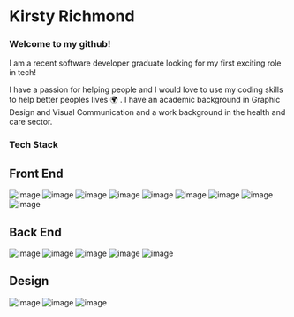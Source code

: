# Kirsty Richmond

### Welcome to my github!

I am a recent software developer graduate looking for my first exciting role in tech!

I have a passion for helping people and I would love to use my coding skills to help better peoples lives :earth_africa: . 
I have an academic background in Graphic Design and Visual Communication and a work background in the health and care sector.

### Tech Stack

## Front End

![image](https://user-images.githubusercontent.com/90627497/157759371-13cdeec4-734d-42d9-870c-8a25c32b2b1d.png)
![image](https://user-images.githubusercontent.com/90627497/157759489-3006db42-5372-4d2d-b7f0-885d4944a191.png)
![image](https://user-images.githubusercontent.com/90627497/157759598-1e341093-90c9-4103-bf08-a53dbdf353b3.png)
![image](https://user-images.githubusercontent.com/90627497/157759646-9e905f0e-f95d-42aa-ab11-fade4b5b6efc.png)
![image](https://user-images.githubusercontent.com/90627497/157759732-7e0debbf-ef55-4632-b140-e4e2341f908e.png)
![image](https://user-images.githubusercontent.com/90627497/157759794-dc2b87b5-dd72-403d-bd23-2c3bd265aa81.png)
![image](https://user-images.githubusercontent.com/90627497/157759831-1bb48e99-667f-4ccb-879e-c7cd962f163b.png)
![image](https://user-images.githubusercontent.com/90627497/157760387-81bd28ec-0b89-4933-b5a4-c71d20ea49e3.png)
![image](https://user-images.githubusercontent.com/90627497/157760662-899f5e91-a5bd-43fc-9939-6bfa93fc2f5e.png)


## Back End

![image](https://user-images.githubusercontent.com/90627497/157759971-0145be57-16c3-417c-b087-6e9972286dcd.png)
![image](https://user-images.githubusercontent.com/90627497/157760113-bc8f6079-9799-4743-84d3-dcdc98ad0bcd.png)
![image](https://user-images.githubusercontent.com/90627497/157760191-22f44d79-5e22-43a7-b26d-4dc78f019c34.png)
![image](https://user-images.githubusercontent.com/90627497/157760229-10c71b2b-cdd6-4456-8e21-d0a3f4662d7a.png)
![image](https://user-images.githubusercontent.com/90627497/157760276-4020d8d9-f9f7-483f-a3fd-91fa90abd551.png)

## Design

![image](https://user-images.githubusercontent.com/90627497/157760822-cb19fbb4-ed7a-49d5-83a2-5710436a82e7.png)
![image](https://user-images.githubusercontent.com/90627497/157760843-17afff37-91f7-46d2-8f19-6c21af7b2eea.png)
![image](https://user-images.githubusercontent.com/90627497/157760904-66b2f266-5a66-4131-a7ab-b021cfbf2075.png)

<!--
**kirstyrichmond/kirstyrichmond** is a ✨ _special_ ✨ repository because its `README.md` (this file) appears on your GitHub profile.

Here are some ideas to get you started:

- 🔭 I’m currently working on ...
- 🌱 I’m currently learning ...
- 👯 I’m looking to collaborate on ...
- 🤔 I’m looking for help with ...
- 💬 Ask me about ...
- 📫 How to reach me: ...
- 😄 Pronouns: ...
- ⚡ Fun fact: ...
-->
